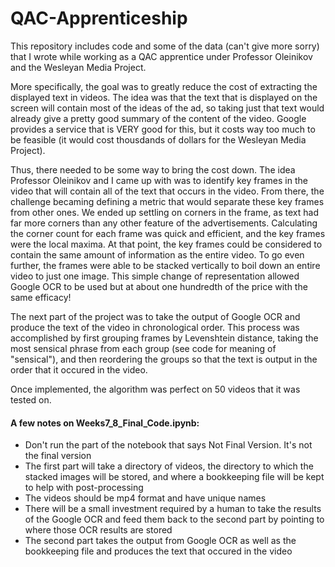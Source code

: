 # QAC-Apprenticeship
This repository includes code and some of the data (can't give more sorry) that I wrote while working as a QAC apprentice under Professor Oleinikov and the Wesleyan Media Project.

More specifically, the goal was to greatly reduce the cost of extracting the displayed text in videos. The idea was that the text that is displayed on the screen will contain most of the ideas of the ad, so taking just that text would already give a pretty good summary of the content of the video. Google provides a service that is VERY good for this, but it costs way too much to be feasible (it would cost thousdands of dollars for the Wesleyan Media Project). 

Thus, there needed to be some way to bring the cost down. The idea Professor Oleinikov and I came up with was to identify key frames in the video that will contain all of the text that occurs in the video. From there, the challenge becaming defining a metric that would separate these key frames from other ones. We ended up settling on corners in the frame, as text had far more corners than any other feature of the advertisements. Calculating the corner count for each frame was quick and efficient, and the key frames were the local maxima. At that point, the key frames could be considered to contain the same amount of information as the entire video. To go even further, the frames were able to be stacked vertically to boil down an entire video to just one image. This simple change of representation allowed Google OCR to be used but at about one hundredth of the price with the same efficacy!

The next part of the project was to take the output of Google OCR and produce the text of the video in chronological order. This process was accomplished by first grouping frames by Levenshtein distance, taking the most sensical phrase from each group (see code for meaning of "sensical"), and then reordering the groups so that the text is output in the order that it occured in the video.

Once implemented, the algorithm was perfect on 50 videos that it was tested on.

#### A few notes on Weeks7_8_Final_Code.ipynb:
- Don't run the part of the notebook that says Not Final Version. It's not the final version
- The first part will take a directory of videos, the directory to which the stacked images will be stored, and where a bookkeeping file will be kept to help with post-processing
- The videos should be mp4 format and have unique names
- There will be a small investment required by a human to take the results of the Google OCR and feed them back to the second part by pointing to where those OCR results are stored
- The second part takes the output from Google OCR as well as the bookkeeping file and produces the text that occured in the video
